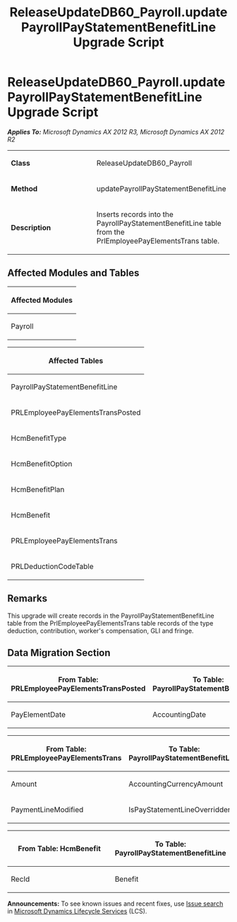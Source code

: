 ﻿---
title: ReleaseUpdateDB60_Payroll.updatePayrollPayStatementBenefitLine Upgrade Script
TOCTitle: ReleaseUpdateDB60_Payroll.updatePayrollPayStatementBenefitLine Upgrade Script
ms:assetid: e011e934-40a2-0e9f-0346-3bfcaab1babd
ms:mtpsurl: https://msdn.microsoft.com/en-us/library/JJ737265(v=AX.60)
ms:contentKeyID: 49711707
ms.date: 05/18/2015
mtps_version: v=AX.60
---

# ReleaseUpdateDB60\_Payroll.updatePayrollPayStatementBenefitLine Upgrade Script 


_**Applies To:** Microsoft Dynamics AX 2012 R3, Microsoft Dynamics AX 2012 R2_

<table>
<colgroup>
<col style="width: 50%" />
<col style="width: 50%" />
</colgroup>
<tbody>
<tr class="odd">
<td><p><strong>Class</strong></p></td>
<td><p>ReleaseUpdateDB60_Payroll</p></td>
</tr>
<tr class="even">
<td><p><strong>Method</strong></p></td>
<td><p>updatePayrollPayStatementBenefitLine</p></td>
</tr>
<tr class="odd">
<td><p><strong>Description</strong></p></td>
<td><p>Inserts records into the PayrollPayStatementBenefitLine table from the PrlEmployeePayElementsTrans table.</p></td>
</tr>
</tbody>
</table>


## Affected Modules and Tables

<table>
<colgroup>
<col style="width: 100%" />
</colgroup>
<thead>
<tr class="header">
<th><p>Affected Modules</p></th>
</tr>
</thead>
<tbody>
<tr class="odd">
<td><p>Payroll</p></td>
</tr>
</tbody>
</table>


<table>
<colgroup>
<col style="width: 100%" />
</colgroup>
<thead>
<tr class="header">
<th><p>Affected Tables</p></th>
</tr>
</thead>
<tbody>
<tr class="odd">
<td><p>PayrollPayStatementBenefitLine</p></td>
</tr>
<tr class="even">
<td><p>PRLEmployeePayElementsTransPosted</p></td>
</tr>
<tr class="odd">
<td><p>HcmBenefitType</p></td>
</tr>
<tr class="even">
<td><p>HcmBenefitOption</p></td>
</tr>
<tr class="odd">
<td><p>HcmBenefitPlan</p></td>
</tr>
<tr class="even">
<td><p>HcmBenefit</p></td>
</tr>
<tr class="odd">
<td><p>PRLEmployeePayElementsTrans</p></td>
</tr>
<tr class="even">
<td><p>PRLDeductionCodeTable</p></td>
</tr>
</tbody>
</table>


## Remarks

This upgrade will create records in the PayrollPayStatementBenefitLine table from the PrlEmployeePayElementsTrans table records of the type deduction, contribution, worker's compensation, GLI and fringe.

## Data Migration Section

<table>
<colgroup>
<col style="width: 50%" />
<col style="width: 50%" />
</colgroup>
<thead>
<tr class="header">
<th><p>From Table: PRLEmployeePayElementsTransPosted</p></th>
<th><p>To Table: PayrollPayStatementBenefitLine</p></th>
</tr>
</thead>
<tbody>
<tr class="odd">
<td><p>PayElementDate</p></td>
<td><p>AccountingDate</p></td>
</tr>
</tbody>
</table>


<table>
<colgroup>
<col style="width: 50%" />
<col style="width: 50%" />
</colgroup>
<thead>
<tr class="header">
<th><p>From Table: PRLEmployeePayElementsTrans</p></th>
<th><p>To Table: PayrollPayStatementBenefitLine</p></th>
</tr>
</thead>
<tbody>
<tr class="odd">
<td><p>Amount</p></td>
<td><p>AccountingCurrencyAmount</p></td>
</tr>
<tr class="even">
<td><p>PaymentLineModified</p></td>
<td><p>IsPayStatementLineOverridden</p></td>
</tr>
</tbody>
</table>


<table>
<colgroup>
<col style="width: 50%" />
<col style="width: 50%" />
</colgroup>
<thead>
<tr class="header">
<th><p>From Table: HcmBenefit</p></th>
<th><p>To Table: PayrollPayStatementBenefitLine</p></th>
</tr>
</thead>
<tbody>
<tr class="odd">
<td><p>RecId</p></td>
<td><p>Benefit</p></td>
</tr>
</tbody>
</table>

  
**Announcements:** To see known issues and recent fixes, use [Issue search](http://go.microsoft.com/fwlink/?linkid=389258) in [Microsoft Dynamics Lifecycle Services](http://go.microsoft.com/fwlink/?linkid=306505) (LCS).

